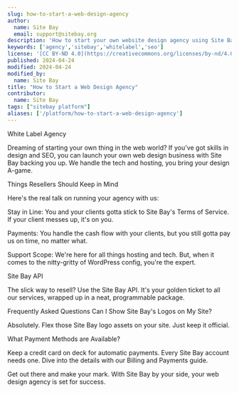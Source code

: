 ```yaml
---
slug: how-to-start-a-web-design-agency
author:
  name: Site Bay
  email: support@sitebay.org
description: 'How to start your own website design agency using Site Bay''s hosting services'
keywords: ['agency','sitebay','whitelabel','seo']
license: '[CC BY-ND 4.0](https://creativecommons.org/licenses/by-nd/4.0)'
published: 2024-04-24
modified: 2024-04-24
modified_by:
  name: Site Bay
title: "How to Start a Web Design Agency"
contributor:
  name: Site Bay
tags: ["sitebay platform"]
aliases: ['/platform/how-to-start-a-web-design-agency']
---
```


White Label Agency

Dreaming of starting your own thing in the web world? If you've got skills in design and SEO, you can launch your own web design business with Site Bay backing you up. We handle the tech and hosting, you bring your design A-game.

Things Resellers Should Keep in Mind

Here's the real talk on running your agency with us:

Stay in Line: You and your clients gotta stick to Site Bay's Terms of Service. If your client messes up, it's on you.

Payments: You handle the cash flow with your clients, but you still gotta pay us on time, no matter what.

Support Scope: We're here for all things hosting and tech. But, when it comes to the nitty-gritty of WordPress config, you're the expert.

Site Bay API

The slick way to resell? Use the Site Bay API. It's your golden ticket to all our services, wrapped up in a neat, programmable package.

Frequently Asked Questions
Can I Show Site Bay's Logos on My Site?

Absolutely. Flex those Site Bay logo assets on your site. Just keep it official.

What Payment Methods are Available?

Keep a credit card on deck for automatic payments. Every Site Bay account needs one. Dive into the details with our Billing and Payments guide.

Get out there and make your mark. With Site Bay by your side, your web design agency is set for success.